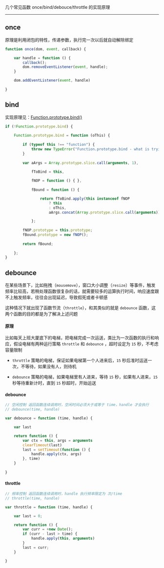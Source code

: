 几个常见函数 once/bind/debouce/throttle 的实现原理

----


## once

原理是利用闭包的特性，传递参数，执行完一次以后就自动解除绑定

```js
function once(dom, event, callback) {

    var handle = function () {
        callback();
        dom.removeEventListener(event, handle);
    }

    dom.addEventListener(event, handle)
    
}
```

## bind

实现原理见：[Function.prototype.bind()](http://hanekaoru.com/?p=1522)

```js
if (!Function.prototype.bind) {
 
    Function.prototype.bind = function (oThis) {
 
        if (typeof this !== "function") {
            throw new TypeError("Function.prototype.bind - what is trying to be bound is not callable");
        }
 
        var aArgs = Array.prototype.slice.call(arguments, 1),

            fToBind = this,
 
            fNOP = function () { },
             
            fBound = function () {

                return fToBind.apply(this instanceof fNOP
                    ? this
                    : oThis,
                    aArgs.concat(Array.prototype.slice.call(arguments)));

            };
      
        fNOP.prototype = this.prototype;
        fBound.prototype = new fNOP();
 
        return fBound;
        
    };
}

```


## debounce

在某些场景下，比如拖拽（```mousemove```），窗口大小调整（```resize```）等事件，触发频率比较高，若稍处理函数很复杂的话，就需要较多的运算执行时间，响应速度跟不上触发频率，往往会出现延迟，导致假死或者卡顿感

这种情况下就出现了函数节流（```throttle```），和其类似的就是 ```debounce``` 函数，这两个函数的目的都是为了解决上述问题

#### 原理

比如每天上班大厦底下的电梯，把电梯完成一次运送，类比为一次函数的执行和响应，假设电梯有两种运行策略 ```throttle``` 和 ```debounce``` ，超时设定为 ```15``` 秒，不考虑容量限制

* ```throttle``` 策略的电梯，保证如果电梯第一个人进来后，```15``` 秒后准时运送一次，不等待，如果没有人，则待机

* ```debounce``` 策略的电梯，如果电梯里有人进来，等待 ```15``` 秒，如果有人进来，```15``` 秒等待重新计时，直到 ```15``` 秒超时，开始运送

#### debounce

```js
// 空闲控制 返回函数连续调用时，空闲时间必须大于或等于 time，handle 才会执行
// debounce(time, handle)

var debounce = function (time, handle) {

    var last

    return function () {
        var ctx = this, args = arguments
        clearTimeout(last)
        last = setTimeout(function () {
            handle.apply(ctx, args)
        }, time)
    }
    
}
```


#### throttle

```js
// 频率控制 返回函数连续调用时，handle 执行频率限定为 次/time
// throttle(time, handle)

var throttle = function (time, handle) {

    var last = 0;

    return function () {
        var curr = +new Date();
        if (curr - last > time) {
            handle.apply(this, arguments)
        }
        last = curr;
    }

}
```
